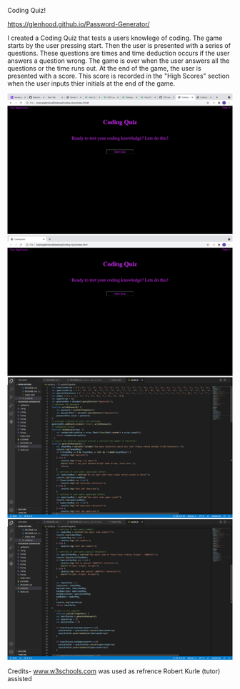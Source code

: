 Coding Quiz!

https://glenhood.github.io/Password-Generator/

I created a Coding Quiz that tests a users knowlege of coding. The game starts by the user pressing start. Then the user is presented with a series of questions. These questions are times and time deduction occurs if the user answers a question wrong. The game is over when the user answers all the questions or the time runs out. At the end of the game, the user is presented with a score. This score is recorded in the "High Scores" section when the user inputs thier initials at the end of the game.
    
![alt text](screenshots/1.png)
![alt text](screenshots/2.png)
![alt text](screenshots/3.png)
![alt text](screenshots/4.png)



Credits-
www.w3schools.com was used as refrence
Robert Kurle (tutor) assisted
